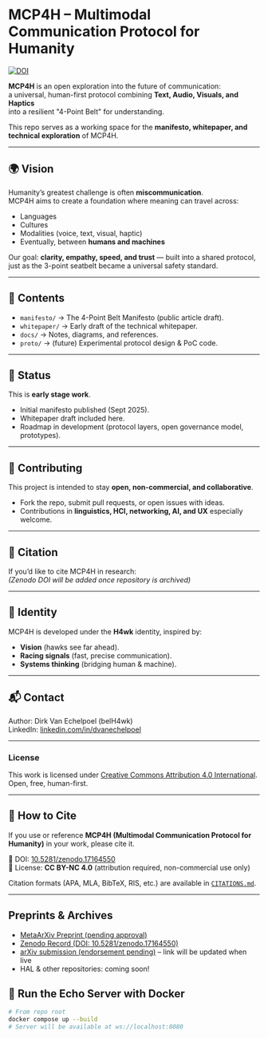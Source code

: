 # MCP4H – Multimodal Communication Protocol for Humanity

[![DOI](https://zenodo.org/badge/1060606240.svg)](https://doi.org/10.5281/zenodo.17164549)

**MCP4H** is an open exploration into the future of communication:  
a universal, human-first protocol combining **Text, Audio, Visuals, and Haptics**  
into a resilient "4-Point Belt" for understanding.  

This repo serves as a working space for the **manifesto, whitepaper, and technical exploration** of MCP4H.

---

## 🌍 Vision
Humanity’s greatest challenge is often **miscommunication**.  
MCP4H aims to create a foundation where meaning can travel across:
- Languages
- Cultures
- Modalities (voice, text, visual, haptic)
- Eventually, between **humans and machines**

Our goal: **clarity, empathy, speed, and trust** — built into a shared protocol,  
just as the 3-point seatbelt became a universal safety standard.

---

## 📄 Contents
- `manifesto/` → The 4-Point Belt Manifesto (public article draft).  
- `whitepaper/` → Early draft of the technical whitepaper.  
- `docs/` → Notes, diagrams, and references.  
- `proto/` → (future) Experimental protocol design & PoC code.

---

## 🚀 Status
This is **early stage work**.  
- Initial manifesto published (Sept 2025).  
- Whitepaper draft included here.  
- Roadmap in development (protocol layers, open governance model, prototypes).  

---

## 🤝 Contributing
This project is intended to stay **open, non-commercial, and collaborative**.  
- Fork the repo, submit pull requests, or open issues with ideas.  
- Contributions in **linguistics, HCI, networking, AI, and UX** especially welcome.  

---

## 📢 Citation
If you’d like to cite MCP4H in research:  
*(Zenodo DOI will be added once repository is archived)*

---

## 🦅 Identity
MCP4H is developed under the **H4wk** identity, inspired by:  
- **Vision** (hawks see far ahead).  
- **Racing signals** (fast, precise communication).  
- **Systems thinking** (bridging human & machine).

---

## 📬 Contact
Author: Dirk Van Echelpoel (belH4wk)  
LinkedIn: [linkedin.com/in/dvanechelpoel](https://www.linkedin.com/in/dvanechelpoel)  

---

### License
This work is licensed under [Creative Commons Attribution 4.0 International](https://creativecommons.org/licenses/by/4.0/).  
Open, free, human-first.

---

## 📖 How to Cite

If you use or reference **MCP4H (Multimodal Communication Protocol for Humanity)** in your work, please cite it.

🔖 DOI: [10.5281/zenodo.17164550](https://doi.org/10.5281/zenodo.17164550)  
📜 License: **CC BY-NC 4.0** (attribution required, non-commercial use only)

Citation formats (APA, MLA, BibTeX, RIS, etc.) are available in [`CITATIONS.md`](CITATIONS.md).

---

## Preprints & Archives

- [MetaArXiv Preprint (pending approval)](https://osf.io/preprints/metaarxiv/mxhsg_v1)
- [Zenodo Record (DOI: 10.5281/zenodo.17164550)](https://doi.org/10.5281/zenodo.17164550)
- [arXiv submission (endorsement pending)](https://arxiv.org/) – link will be updated when live
- HAL & other repositories: coming soon!

## 🐳 Run the Echo Server with Docker
```bash
# From repo root
docker compose up --build
# Server will be available at ws://localhost:8080
```
